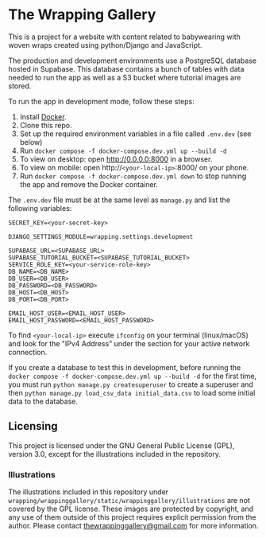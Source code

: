 # The Wrapping Gallery

This is a project for a website with content related to babywearing with woven wraps created using python/Django and JavaScript.

The production and development environments use a PostgreSQL database hosted in Supabase. This database contains a bunch of tables with data needed to run the app as well as a S3 bucket where tutorial images are stored.

To run the app in development mode, follow these steps:

1. Install [Docker](https://www.docker.com/get-started/).
2. Clone this repo.
3. Set up the required environment variables in a file called `.env.dev` (see below)
4. Run `docker compose -f docker-compose.dev.yml up --build -d`
5. To view on desktop: open http://0.0.0.0:8000 in a browser.
6. To view on mobile: open http://`<your-local-ip>`:8000/ on your phone. 
7. Run `docker compose -f docker-compose.dev.yml down` to stop running the app and remove the Docker container.

The `.env.dev` file must be at the same level as `manage.py` and list the following variables:

```
SECRET_KEY=<your-secret-key>

DJANGO_SETTINGS_MODULE=wrapping.settings.development

SUPABASE_URL=<SUPABASE_URL>
SUPABASE_TUTORIAL_BUCKET=<SUPABASE_TUTORIAL_BUCKET>
SERVICE_ROLE_KEY=<your-service-role-key>
DB_NAME=<DB_NAME>
DB_USER=<DB_USER>
DB_PASSWORD=<DB_PASSWORD>
DB_HOST=<DB_HOST>
DB_PORT=<DB_PORT>

EMAIL_HOST_USER=<EMAIL_HOST_USER>
EMAIL_HOST_PASSWORD=<EMAIL_HOST_PASSWORD>

```

To find `<your-local-ip>` execute `ifconfig` on your terminal (linux/macOS) and look for the "IPv4 Address" under the section for your active network connection.


If you create a database to test this in development, before running the `docker compose -f docker-compose.dev.yml up --build -d` for the first time, you must run `python manage.py createsuperuser` to create a superuser and then `python manage.py load_csv_data initial_data.csv` to load some initial data to the database.


## Licensing

This project is licensed under the GNU General Public License (GPL), version 3.0, except for the illustrations included in the repository.

### Illustrations

The illustrations included in this repository under `wrapping/wrappinggallery/static/wrappinggallery/illustrations` are not covered by the GPL license. These images are protected by copyright, and any use of them outside of this project requires explicit permission from the author. Please contact thewrappinggallery@gmail.com for more information.
